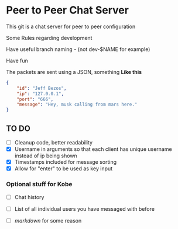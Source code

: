 # Peer to Peer Chat Server

This git is a chat server for peer to peer configuration

Some Rules regarding development 

Have useful branch naming - (not dev-$NAME for example) 

Have fun

The packets are sent using a JSON, something **Like this** 

```json
{
    "id": "Jeff Bezos",
    "ip": "127.0.0.1",
    "port": "666",
    "message": "Hey, musk calling from mars here."   
}
```

## TO DO 
- [ ] Cleanup code, better readability
- [x] Username in arguments so that each client has unique username instead of ip being shown
- [x] Timestamps included for message sorting
- [x] Allow for "enter" to be used as key input

### Optional stuff for Kobe
- [ ] Chat history
- [ ] List of all individual users you have messaged with before
- [ ] *markdown* for some reason





